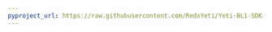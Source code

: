 ```yaml
---
pyproject_url: https://raw.githubusercontent.com/RedxYeti/Yeti-BL1-SDK-Mods/refs/heads/main/SkillRandomizer/pyproject.toml
---
```

